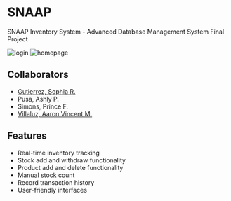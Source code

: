 # SNAAP
SNAAP Inventory System - Advanced Database Management System Final Project

![login](https://github.com/NorenzL/SNAAP/assets/68904749/58702f81-3bfc-46d4-ae65-9b5f52d289a7)
![homepage](https://github.com/NorenzL/SNAAP/assets/68904749/014d1b85-eae8-4640-a137-a25576ff57fe)


## Collaborators
- [Gutierrez, Sophia R.](https://github.com/sphgtrrz)  
- Pusa, Ashly P.  
- Simons, Prince F.
- [Villaluz, Aaron Vincent M.](https://github.com/HydGea)  

## Features  
- Real-time inventory tracking 
- Stock add and withdraw functionality
- Product add and delete functionality
- Manual stock count
- Record transaction history
- User-friendly interfaces







